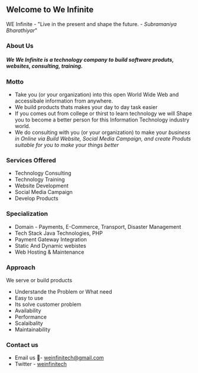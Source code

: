 ## Welcome to We Infinite

WE Infinite - "Live in the present and shape the future. - *Subramaniya Bharathiyar*"

### About Us

##### We **We Infinite** is a technology company to build software produts, websites, consulting, training.

### Motto

* Take you (or your organization) into this open World Wide Web and accessibale information from anywhere. 
* We build products thats makes your day to day task easier
* If you comes out from college or thirst to learn technology we will Shape you to become a better person for this Information Technology industry world.
* We do consulting with you (or your organization) to make your _business in Online via Build Website, Social Media Campaign, and create Produts suitable for you to make your things better_

### Services Offered

* Technology Consulting
* Technology Training
* Website Development
* Social Media Campaign
* Develop Products

### Specialization

* Domain  - Payments, E-Commerce, Transport, Disaster Management
* Tech Stack Java Technologies, PHP
* Payment Gateway Integration
* Static And Dynamic webistes
* Web Hosting & Maintenance

### Approach

We serve or build products 
* Understande the Problem or What need
* Easy to use
* Its solve customer problem
* Availability
* Performance
* Scalaibality
* Maintainability 

### Contact us
* Email us 📧- [weinfinitech@gmail.com](mailto:weinfinitech@gmail.com) 
* Twitter - [weinfinitech](http://twitter.com/weinfinite0)

